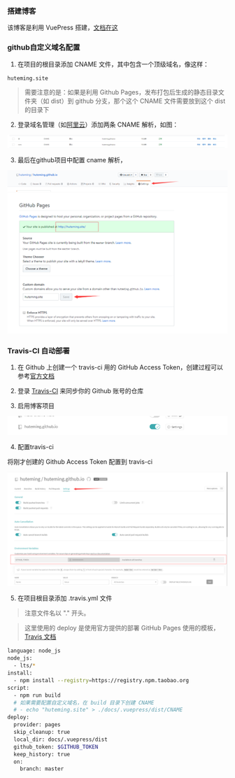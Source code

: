 ### 搭建博客

该博客是利用 VuePress 搭建，[文档在这](https://v1.vuepress.vuejs.org/zh/guide/) 

### github自定义域名配置

1. 在项目的根目录添加 CNAME 文件，其中包含一个顶级域名，像这样：

```bash
huteming.site
```

> 需要注意的是：如果是利用 Github Pages，发布打包后生成的静态目录文件夹（如 dist）到 github 分支，那个这个 CNAME 文件需要放到这个 dist 的目录下

2. 登录域名管理（如[阿里云](https://dc.console.aliyun.com/next/index#/domain/list/all-domain)）添加两条 CNAME 解析，如图：

![阿里云CNAME解析](./cname.png)

3. 最后在github项目中配置 cname 解析，

![github settings](./settings.png)
![github domain](./domain.png)

### Travis-CI 自动部署

1. 在 Github 上创建一个 travis-ci 用的 GitHub Access Token，创建过程可以参考[官方文档](https://help.github.com/cn/github/authenticating-to-github/creating-a-personal-access-token-for-the-command-line)

2. 登录 [Travis-CI](https://travis-ci.org/account/repositories) 来同步你的 Github 账号的仓库

3. 启用博客项目

![travis-ci enable](./travis-ci_enable.png)

4. 配置travis-ci

将刚才创建的 Github Access Token 配置到 travis-ci

![travis-ci settings](./travis-ci_settings.png)

5. 在项目根目录添加 .travis.yml 文件

> 注意文件名以 "." 开头。

> 这里使用的 deploy 是使用官方提供的部署 GitHub Pages 使用的模板，[Travis 文档](https://docs.travis-ci.com/user/deployment/pages/)

```bash
language: node_js
node_js:
  - lts/*
install:
  - npm install --registry=https://registry.npm.taobao.org
script:
  - npm run build
  # 如果需要配置自定义域名，在 build 目录下创建 CNAME
  # - echo "huteming.site" > ./docs/.vuepress/dist/CNAME
deploy:
  provider: pages
  skip_cleanup: true
  local_dir: docs/.vuepress/dist
  github_token: $GITHUB_TOKEN
  keep_history: true
  on:
    branch: master
```
